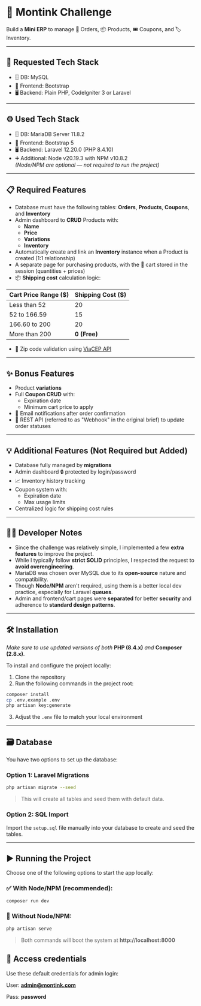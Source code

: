 # 🚀 Montink Challenge

Build a **Mini ERP** to manage 🧾 Orders, 📦 Products, 🎟️ Coupons, and 🏷️ Inventory.

---

## 🧰 Requested Tech Stack

- 🗄️ DB: MySQL
- 🎨 Frontend: Bootstrap
- 🖥️ Backend: Plain PHP, CodeIgniter 3 or Laravel

---

## ⚙️ Used Tech Stack

- 🗄️ DB: MariaDB Server 11.8.2
- 🎨 Frontend: Bootstrap 5
- 🖥️ Backend: Laravel 12.20.0 (PHP 8.4.10)
- ➕ Additional: Node v20.19.3 with NPM v10.8.2  
  *(Node/NPM are optional — not required to run the project)*

---

## 📋 Required Features

- Database must have the following tables: **Orders**, **Products**, **Coupons**, and **Inventory**
- Admin dashboard to **CRUD** Products with:
  - **Name**
  - **Price**
  - **Variations**
  - **Inventory**
- Automatically create and link an **Inventory** instance when a Product is created (1:1 relationship)
- A separate page for purchasing products, with the 🛒 cart stored in the session (quantities + prices)
- 📦 **Shipping cost** calculation logic:

| Cart Price Range ($)    | Shipping Cost ($) |
|-------------------------|-------------------|
| Less than 52            | 20                |
| 52 to 166.59            | 15                |
| 166.60 to 200           | 20                |
| More than 200           | **0 (Free)**      |

- 🧾 Zip code validation using [ViaCEP API](https://viacep.com.br/)

---

## ✨ Bonus Features

- Product **variations**
- Full **Coupon CRUD** with:
  - Expiration date
  - Minimum cart price to apply
- 📧 Email notifications after order confirmation
- 🔄 REST API (referred to as "Webhook" in the original brief) to update order statuses

---

## 💡 Additional Features (Not Required but Added)

- Database fully managed by **migrations**
- Admin dashboard 🔒 protected by login/password
- 📈 Inventory history tracking
- Coupon system with:
  - Expiration date
  - Max usage limits
- Centralized logic for shipping cost rules

---

## 🧑‍💻 Developer Notes

- Since the challenge was relatively simple, I implemented a few **extra features** to improve the project.
- While I typically follow **strict SOLID** principles, I respected the request to **avoid overengineering**.
- MariaDB was chosen over MySQL due to its **open-source** nature and compatibility.
- Though **Node/NPM** aren't required, using them is a better local dev practice, especially for Laravel **queues**.
- Admin and frontend/cart pages were **separated** for better **security** and adherence to **standard design patterns**.

---

## 🛠️ Installation

_Make sure to use updated versions of both_ **PHP (8.4.x)** _and_ **Composer (2.8.x)**.

To install and configure the project locally:

1. Clone the repository
2. Run the following commands in the project root:

```bash
composer install
cp .env.example .env
php artisan key:generate
```

3. Adjust the `.env` file to match your local environment

---

## 🗃️ Database

You have two options to set up the database:

### Option 1: Laravel Migrations

```bash
php artisan migrate --seed
```

> This will create all tables and seed them with default data.

### Option 2: SQL Import

Import the `setup.sql` file manually into your database to create and seed the tables.

---

## ▶️ Running the Project

Choose one of the following options to start the app locally:

### ✅ With Node/NPM (recommended):

```bash
composer run dev
```

### 🚫 Without Node/NPM:

```bash
php artisan serve
```

> Both commands will boot the system at **http://localhost:8000**

## 🔐 Access credentials

Use these default credentials for admin login:

User: **admin@montink.com**

Pass: **password**
